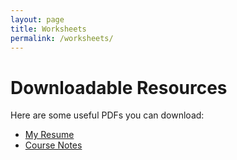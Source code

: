 ```yaml
---
layout: page
title: Worksheets
permalink: /worksheets/
---
```


# Downloadable Resources

Here are some useful PDFs you can download:

- [My Resume](assets/pdfs/my-resume.pdf)
- [Course Notes](assets/pdfs/course-notes.pdf)
